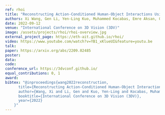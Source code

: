 ```yaml
---
ref: rhoi
title: "Reconstructing Action-Conditioned Human-Object Interactions Using Commonsense Knowledge Priors"
authors: Xi Wang, Gen Li, Yen-Ling Kuo, Muhammed Kocabas, Emre Aksan, Otmar Hilliges
date: 2022-09-12
venue: "International Conference on 3D Vision (3DV)"
image: /assets/projects/rhoi/rhoi-overview.jpg
external_project_page: https://eth-ait.github.io/rhoi/
video: https://www.youtube.com/watch?v=YB1_xKlueUI&feature=youtu.be
talk: 
paper: https://arxiv.org/abs/2209.02485
poster: 
data: 
code: 
conference_url: https://3dvconf.github.io/
equal_contributions: 0, 1
award: 
bibtex: "@inproceedings{wang2022reconstruction,
      title={Reconstructing Action-Conditioned Human-Object Interactions Using Commonsense Knowledge Priors},
      author={Wang, Xi and Li, Gen and Kuo, Yen-Ling and Kocabas, Muhammed and Aksan, Emre and Hilliges, Otmar},
      booktitle={International Conference on 3D Vision (3DV)},
      year={2022}
    }"
---
```

